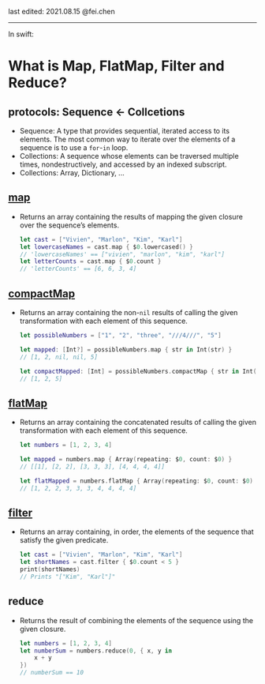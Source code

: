 last edited: 2021.08.15 @fei.chen

------

In swift:

# What is Map, FlatMap, Filter and Reduce?



## protocols: Sequence <- Collcetions

- Sequence: A type that provides sequential, iterated access to its elements. The most common way to iterate over the elements of a sequence is to use a `for`-`in` loop.
- Collections: A sequence whose elements can be traversed multiple times, nondestructively, and accessed by an indexed subscript.
- Collections: Array, Dictionary, ...

## [map](https://developer.apple.com/documentation/swift/collection/2908394-map)

- Returns an array containing the results of mapping the given closure over the sequence’s elements.

  ```swift
  let cast = ["Vivien", "Marlon", "Kim", "Karl"]
  let lowercaseNames = cast.map { $0.lowercased() }
  // 'lowercaseNames' == ["vivien", "marlon", "kim", "karl"]
  let letterCounts = cast.map { $0.count }
  // 'letterCounts' == [6, 6, 3, 4]
  ```

## [compactMap](https://developer.apple.com/documentation/swift/sequence/2950916-compactmap)

- Returns an array containing the non-`nil` results of calling the given transformation with each element of this sequence.

  ```swift
  let possibleNumbers = ["1", "2", "three", "///4///", "5"]
  
  let mapped: [Int?] = possibleNumbers.map { str in Int(str) }
  // [1, 2, nil, nil, 5]
  
  let compactMapped: [Int] = possibleNumbers.compactMap { str in Int(str) }
  // [1, 2, 5]
  ```

## [flatMap](https://developer.apple.com/documentation/swift/sequence/2905332-flatmap)

- Returns an array containing the concatenated results of calling the given transformation with each element of this sequence.

  ```swift
  let numbers = [1, 2, 3, 4]
  
  let mapped = numbers.map { Array(repeating: $0, count: $0) }
  // [[1], [2, 2], [3, 3, 3], [4, 4, 4, 4]]
  
  let flatMapped = numbers.flatMap { Array(repeating: $0, count: $0) }
  // [1, 2, 2, 3, 3, 3, 4, 4, 4, 4]
  ```

## [filter](https://developer.apple.com/documentation/swift/sequence/3018365-filter)

- Returns an array containing, in order, the elements of the sequence that satisfy the given predicate.

  ```swift
  let cast = ["Vivien", "Marlon", "Kim", "Karl"]
  let shortNames = cast.filter { $0.count < 5 }
  print(shortNames)
  // Prints "["Kim", "Karl"]"
  ```

## reduce

- Returns the result of combining the elements of the sequence using the given closure.

  ```swift
  let numbers = [1, 2, 3, 4]
  let numberSum = numbers.reduce(0, { x, y in
      x + y
  })
  // numberSum == 10
  ```

  

